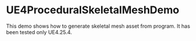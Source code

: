 # UE4ProceduralSkeletalMeshDemo

This demo shows how to generate skeletal mesh asset from program. 
It has been tested only UE4.25.4.
